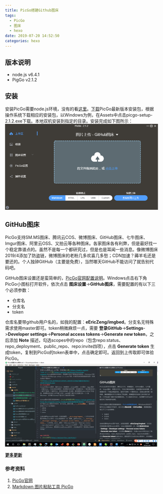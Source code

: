 ```yaml
---
title: PicGo搭建Github图床
tags:
  - PicGo
  - 图床
  - hexo
date: 2019-07-20 14:52:50
categories: hexo
---
```


## 版本说明
* node.js v6.4.1
* PigGo v2.1.2

## 安装
安装PicGo需要node.js环境，没有的看[这里](https://nodejs.org/en/ "node.js")。[下载](https://github.com/Molunerfinn/picgo/releases)PicGo最新版本安装包，根据操作系统下载相应的安装包，以Windows为例，在Assets中点击picgo-setup-2.1.2.exe下载。本地双机安装到指定的目录。安装完成如下图所示：
![image](https://raw.githubusercontent.com/eEricZeng/imgbed/master/20190720125229.png)
## GitHub图床
PicGo支持SM.MS图床、腾讯云COS、微博图床、GitHub图床、七牛图床、Imgur图床、阿里云OSS、又拍云等各种图床。各家图床各有利弊，但是最好找一个稳定靠谱点的。虽然不是每一个都研究过，但是也是耳闻一些消息。像微博图床2019/4添加了防盗链，微博图床的老粉几多欢喜几多愁；CDN加速？薅羊毛还是要还的。个人独钟GitHub（主要是免费），当然哪天GitHub不能访问了就告别代码吧。

GitHub图床设置还是蛮简单的，[PicGo官网配置说明](https://picgo.github.io/PicGo-Doc/zh/guide/config.html#github%E5%9B%BE%E5%BA%8A)。Windows点击右下角PicGo小图标打开软件，依次点击 __图床设置__->__GitHub图床__，需要配置的有以下三个必须参数：
* 仓库名
* 分支名
* token

仓库名要带github用户名的，如我的配置：__eEricZeng/imgbed__。分支名无特殊需求使用master即可。token稍微麻烦一点，需要 __登录GitHub__->__Settings__->__Developer settings__->__Personal access tokens__->__Generate new token__，之后添加 __Note__ 描述，勾选scopes中的repo（包含repo:status、repo_deployment、public_repo、repo:invite四项），点击 __Generate token__ 生成token，复制到PicGo的token表单中，点击确定即可。返回到上传取即可体验PicGo。
![image](https://raw.githubusercontent.com/eEricZeng/imgbed/master/20190720144537.png)

[__更多更新__](https://eericzeng.github.io)

### 参考资料
1. [PicGo官网](https://molunerfinn.com/PicGo/)
2. [Markdown 图片粘贴工具 PicGo](https://blog.rxliuli.com/p/6138bec/)
